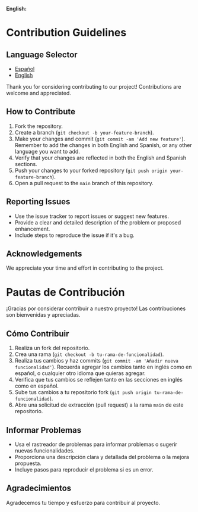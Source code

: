 **English:**

# Contribution Guidelines

## Language Selector

- [Español](#pautas-de-contribución)
- [English](#contribution-guidelines)

Thank you for considering contributing to our project! Contributions are welcome and appreciated.

## How to Contribute

1. Fork the repository.
2. Create a branch (`git checkout -b your-feature-branch`).
3. Make your changes and commit (`git commit -am 'Add new feature'`). Remember to add the changes in both English and Spanish, or any other language you want to add.
4. Verify that your changes are reflected in both the English and Spanish sections.
5. Push your changes to your forked repository (`git push origin your-feature-branch`).
6. Open a pull request to the `main` branch of this repository.

## Reporting Issues

- Use the issue tracker to report issues or suggest new features.
- Provide a clear and detailed description of the problem or proposed enhancement.
- Include steps to reproduce the issue if it's a bug.

## Acknowledgements

We appreciate your time and effort in contributing to the project.

# Pautas de Contribución

¡Gracias por considerar contribuir a nuestro proyecto! Las contribuciones son bienvenidas y apreciadas.

## Cómo Contribuir

1. Realiza un fork del repositorio.
2. Crea una rama (`git checkout -b tu-rama-de-funcionalidad`).
3. Realiza tus cambios y haz commits (`git commit -am 'Añadir nueva funcionalidad'`). Recuerda agregar los cambios tanto en inglés como en español, o cualquier otro idioma que quieras agregar.
4. Verifica que tus cambios se reflejen tanto en las secciones en inglés como en español.
5. Sube tus cambios a tu repositorio fork (`git push origin tu-rama-de-funcionalidad`).
6. Abre una solicitud de extracción (pull request) a la rama `main` de este repositorio.

## Informar Problemas

- Usa el rastreador de problemas para informar problemas o sugerir nuevas funcionalidades.
- Proporciona una descripción clara y detallada del problema o la mejora propuesta.
- Incluye pasos para reproducir el problema si es un error.

## Agradecimientos

Agradecemos tu tiempo y esfuerzo para contribuir al proyecto.
